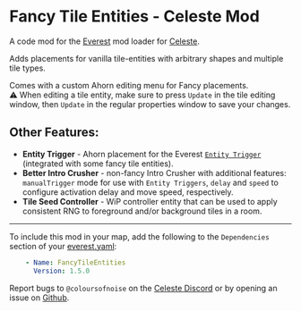 # Fancy Tile Entities - Celeste Mod
A code mod for the [Everest](https://everestapi.github.io/) mod loader for [Celeste](http://www.celestegame.com/).

Adds placements for vanilla tile-entities with arbitrary shapes and multiple tile types.

Comes with a custom Ahorn editing menu for Fancy placements.  
:warning: When editing a tile entity, make sure to press `Update` in the tile editing window, then `Update` in the regular properties window to save your changes.

## Other Features:
- **Entity Trigger** - Ahorn placement for the Everest [`Entity Trigger`](https://github.com/EverestAPI/Everest/blob/dev/Celeste.Mod.mm/Mod/Entities/EntityTrigger.cs) (integrated with some fancy tile entities).
- **Better Intro Crusher** - non-fancy Intro Crusher with additional features: `manualTrigger` mode for use with `Entity Triggers`, `delay` and `speed` to configure activation delay and move speed, respectively.
- **Tile Seed Controller** - WiP controller entity that can be used to apply consistent RNG to foreground and/or background tiles in a room.


---

To include this mod in your map, add the following to the `Dependencies` section of your [everest.yaml](https://github.com/EverestAPI/Resources/wiki/Mod-Structure#using-helper-mods):
```yaml
    - Name: FancyTileEntities
      Version: 1.5.0
```

Report bugs to `@coloursofnoise` on the [Celeste Discord](discord.gg/celeste) or by opening an issue on [Github](https://github.com/coloursofnoise/FancyTileEntities/issues).